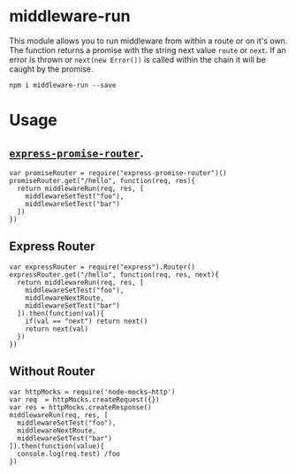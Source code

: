 # middleware-run

This module allows you to run middleware from within a route or on it's own. The function returns a promise with the string next value `route` or `next`. If an error is thrown or `next(new Error())` is called within the chain it will be caught by the promise.

```
npm i middleware-run --save
```

# Usage

## [`express-promise-router`](https://github.com/alex-whitney/express-promise-router).

```
var promiseRouter = require("express-promise-router")()
promiseRouter.get("/hello", function(req, res){
  return middlewareRun(req, res, [
    middlewareSetTest("foo"),
    middlewareSetTest("bar")
  ])
})
```

## Express Router

```
var expressRouter = require("express").Router()
expressRouter.get("/hello", function(req, res, next){
  return middlewareRun(req, res, [
    middlewareSetTest("foo"),
    middlewareNextRoute,
    middlewareSetTest("bar")
  ]).then(function(val){
    if(val == "next") return next()
    return next(val)
  })
})
```

## Without Router

```
var httpMocks = require('node-mocks-http')
var req  = httpMocks.createRequest({})
var res = httpMocks.createResponse()
middlewareRun(req, res, [
  middlewareSetTest("foo"),
  middlewareNextRoute,
  middlewareSetTest("bar")
]).then(function(value){
  console.log(req.test) /foo
})
```
